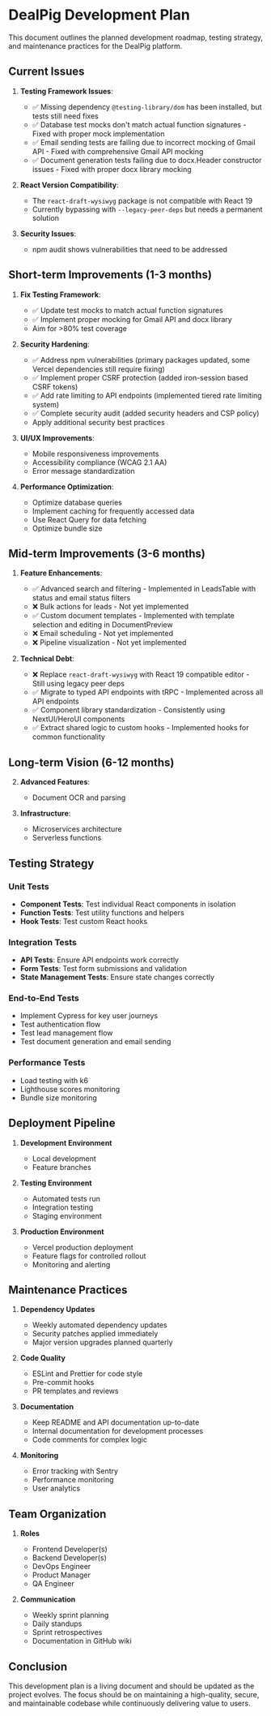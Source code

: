 # DealPig Development Plan

This document outlines the planned development roadmap, testing strategy, and maintenance practices for the DealPig platform.

## Current Issues

1. **Testing Framework Issues**:
   - ✅ Missing dependency `@testing-library/dom` has been installed, but tests still need fixes
   - ✅ Database test mocks don't match actual function signatures - Fixed with proper mock implementation
   - ✅ Email sending tests are failing due to incorrect mocking of Gmail API - Fixed with comprehensive Gmail API mocking
   - ✅ Document generation tests failing due to docx.Header constructor issues - Fixed with proper docx library mocking

2. **React Version Compatibility**:
   - The `react-draft-wysiwyg` package is not compatible with React 19
   - Currently bypassing with `--legacy-peer-deps` but needs a permanent solution

3. **Security Issues**:
   - npm audit shows vulnerabilities that need to be addressed

## Short-term Improvements (1-3 months)

1. **Fix Testing Framework**:
   - ✅ Update test mocks to match actual function signatures
   - ✅ Implement proper mocking for Gmail API and docx library
   - Aim for >80% test coverage

2. **Security Hardening**:
   - ✅ Address npm vulnerabilities (primary packages updated, some Vercel dependencies still require fixing)
   - ✅ Implement proper CSRF protection (added iron-session based CSRF tokens)
   - ✅ Add rate limiting to API endpoints (implemented tiered rate limiting system)
   - ✅ Complete security audit (added security headers and CSP policy)
   - Apply additional security best practices

3. **UI/UX Improvements**:
   - Mobile responsiveness improvements
   - Accessibility compliance (WCAG 2.1 AA)
   - Error message standardization

4. **Performance Optimization**:
   - Optimize database queries
   - Implement caching for frequently accessed data
   - Use React Query for data fetching
   - Optimize bundle size

## Mid-term Improvements (3-6 months)

1. **Feature Enhancements**:
   - ✅ Advanced search and filtering - Implemented in LeadsTable with status and email status filters
   - ❌ Bulk actions for leads - Not yet implemented
   - ✅ Custom document templates - Implemented with template selection and editing in DocumentPreview
   - ❌ Email scheduling - Not yet implemented
   - ❌ Pipeline visualization - Not yet implemented

2. **Technical Debt**:
   - ❌ Replace `react-draft-wysiwyg` with React 19 compatible editor - Still using legacy peer deps
   - ✅ Migrate to typed API endpoints with tRPC - Implemented across all API endpoints
   - ✅ Component library standardization - Consistently using NextUI/HeroUI components
   - ✅ Extract shared logic to custom hooks - Implemented hooks for common functionality

## Long-term Vision (6-12 months)

2. **Advanced Features**:
   - Document OCR and parsing


3. **Infrastructure**:
   - Microservices architecture
   - Serverless functions

## Testing Strategy

### Unit Tests
- **Component Tests**: Test individual React components in isolation
- **Function Tests**: Test utility functions and helpers
- **Hook Tests**: Test custom React hooks

### Integration Tests
- **API Tests**: Ensure API endpoints work correctly
- **Form Tests**: Test form submissions and validation
- **State Management Tests**: Ensure state changes correctly

### End-to-End Tests
- Implement Cypress for key user journeys
- Test authentication flow
- Test lead management flow
- Test document generation and email sending

### Performance Tests
- Load testing with k6
- Lighthouse scores monitoring
- Bundle size monitoring

## Deployment Pipeline

1. **Development Environment**
   - Local development
   - Feature branches

2. **Testing Environment**
   - Automated tests run
   - Integration testing
   - Staging environment

3. **Production Environment**
   - Vercel production deployment
   - Feature flags for controlled rollout
   - Monitoring and alerting

## Maintenance Practices

1. **Dependency Updates**
   - Weekly automated dependency updates
   - Security patches applied immediately
   - Major version upgrades planned quarterly

2. **Code Quality**
   - ESLint and Prettier for code style
   - Pre-commit hooks
   - PR templates and reviews

3. **Documentation**
   - Keep README and API documentation up-to-date
   - Internal documentation for development processes
   - Code comments for complex logic

4. **Monitoring**
   - Error tracking with Sentry
   - Performance monitoring
   - User analytics

## Team Organization

1. **Roles**
   - Frontend Developer(s)
   - Backend Developer(s)
   - DevOps Engineer
   - Product Manager
   - QA Engineer

2. **Communication**
   - Weekly sprint planning
   - Daily standups
   - Sprint retrospectives
   - Documentation in GitHub wiki

## Conclusion

This development plan is a living document and should be updated as the project evolves. The focus should be on maintaining a high-quality, secure, and maintainable codebase while continuously delivering value to users.